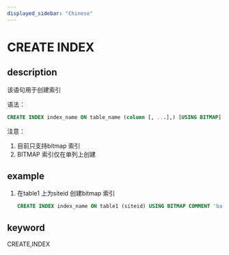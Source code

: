 ```yaml
---
displayed_sidebar: "Chinese"
---
```


# CREATE INDEX

## description

该语句用于创建索引

语法：

```sql
CREATE INDEX index_name ON table_name (column [, ...],) [USING BITMAP] [COMMENT'balabala'];
```

注意：

1. 目前只支持bitmap 索引
2. BITMAP 索引仅在单列上创建

## example

1. 在table1 上为siteid 创建bitmap 索引

    ```sql
    CREATE INDEX index_name ON table1 (siteid) USING BITMAP COMMENT 'balabala';
    ```

## keyword

CREATE,INDEX
